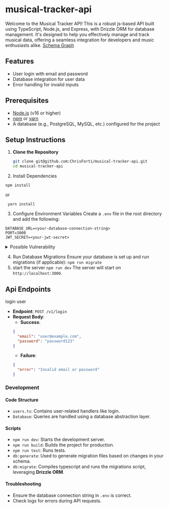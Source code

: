 # musical-tracker-api

Welcome to the Musical Tracker API! This is a robust js-based API built using TypeScript, Node.js, and Express, with Drizzle ORM for database management. It's designed to help you effectively manage and track musical data, offering a seamless integration for developers and music enthusiasts alike.
[Schema Graph](https://drawsql.app/teams/david-ruvinskiy/diagrams/musical-tracker-app)

## Features

- User login with email and password
- Database integration for user data
- Error handling for invalid inputs

## Prerequisites

- [Node.js](https://nodejs.org/) (v16 or higher)
- [npm](https://www.npmjs.com/) or [yarn](https://yarnpkg.com/)
- A database (e.g., PostgreSQL, MySQL, etc.) configured for the project

## Setup Instructions

1. **Clone the Repository**
   ```bash
   git clone git@github.com:ChrisForti/musical-tracker-api.git
   cd musical-tracker-api
   ```
2. Install Dependencies

`npm install`

or

` yarn install`

3. Configure Environment Variables Create a `.env` file in the root directory and add the following:

```env
DATABASE_URL=<your-database-connection-string>
PORT=3000
JWT_SECRET=<your-jwt-secret>
```

<details>
    <summary>Possible Vulnerability</summary>
     - hardcoded-credential-risk
  Embedding credentials in source code risks unauthorized access
  </details>

4. Run Database Migrations Ensure your database is set up and run migrations (if applicable):
   `npm run migrate`
5. start the server
   `npm run dev`
   The server will start on `http://localhost:3000`.

## Api Endpoints

login user

- **Endpoint**: `POST /v1/login`
- **Request Body**:
  - **Success**:
  ```json
  {
    "email": "user@example.com",
    "password": "password123"
  }
  ```
  - **Failure**:
  ```json
  {
    "error": "Invalid email or password"
  }
  ```

### Development

#### Code Structure

- `users.ts`: Contains user-related handlers like login.
- `Database`: Queries are handled using a database abstraction layer.

#### Scripts

- `npm run dev`: Starts the development server.
- `npm run build`: Builds the project for production.
- `npm run test`: Runs tests.
- `db:generate`: Used to generate migration files based on changes in your schema.
- `db:migrate`: Compiles typescript and runs the migrations script, leveraging **Drizzle ORM**.

#### Troubleshooting

- Ensure the database connection string in `.env` is correct.
- Check logs for errors during API requests.
